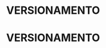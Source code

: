 # VERSIONAMENTO
<HTML>
<HEAD><TITLE>ATIVIDADE DE VERSIONAMENTO</TITLE></HEAD>
<BODY>
   <H1> VERSIONAMENTO</H1>
</BODY>
</HTML>
